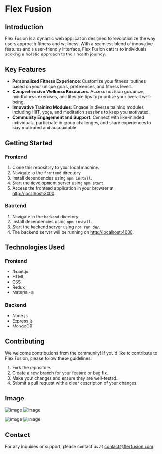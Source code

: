 # Flex Fusion

## Introduction

Flex Fusion is a dynamic web application designed to revolutionize the way users approach fitness and wellness. With a seamless blend of innovative features and a user-friendly interface, Flex Fusion caters to individuals seeking a holistic approach to their health journey.

## Key Features

- **Personalized Fitness Experience**: Customize your fitness routines based on your unique goals, preferences, and fitness levels.
- **Comprehensive Wellness Resources**: Access nutrition guidance, mindfulness exercises, and lifestyle tips to prioritize your overall well-being.
- **Innovative Training Modules**: Engage in diverse training modules including HIIT, yoga, and meditation sessions to keep you motivated.
- **Community Engagement and Support**: Connect with like-minded individuals, participate in group challenges, and share experiences to stay motivated and accountable.

## Getting Started

### Frontend

1. Clone this repository to your local machine.
2. Navigate to the `frontend` directory.
3. Install dependencies using `npm install`.
4. Start the development server using `npm start`.
5. Access the frontend application in your browser at [http://localhost:3000](http://localhost:3000).

### Backend

1. Navigate to the `backend` directory.
2. Install dependencies using `npm install`.
3. Start the backend server using `npm run dev`.
4. The backend server will be running on [http://localhost:4000](http://localhost:4000).

## Technologies Used

### Frontend

- React.js
- HTML
- CSS
- Redux
- Material-UI

### Backend

- Node.js
- Express.js
- MongoDB

## Contributing

We welcome contributions from the community! If you'd like to contribute to Flex Fusion, please follow these guidelines:

1. Fork the repository.
2. Create a new branch for your feature or bug fix.
3. Make your changes and ensure they are well-tested.
4. Submit a pull request with a clear description of your changes.

## Image
![image](https://github.com/prakharagrawal10/FLEX-FUSION/assets/90237784/cbefc95e-4bdc-4a53-b045-aa75372cb619)
![image](https://github.com/prakharagrawal10/FLEX-FUSION/assets/90237784/d23d3674-a27f-47b1-a75e-14740654bd8a)

![image](https://github.com/prakharagrawal10/FLEX-FUSION/assets/90237784/d6c001f9-3fb2-4d15-b5b4-f162977a369f)
![image](https://github.com/prakharagrawal10/FLEX-FUSION/assets/90237784/7e64511c-cdac-4119-8def-43504954aeb0)




## Contact

For any inquiries or support, please contact us at [contact@flexfusion.com](mailto:contact@flexfusion.com).
